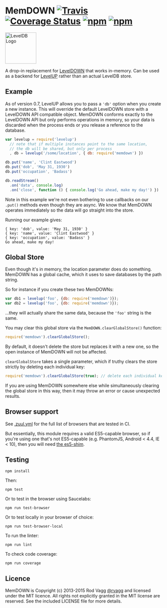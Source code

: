 # MemDOWN [![Travis](https://secure.travis-ci.org/Level/memdown.png)](http://travis-ci.org/Level/memdown) [![Coverage Status](https://coveralls.io/repos/Level/memdown/badge.svg?branch=master&service=github)](https://coveralls.io/github/Level/memdown?branch=master) [![npm](https://img.shields.io/npm/v/memdown.svg)](https://www.npmjs.com/package/memdown) [![npm](https://img.shields.io/npm/dm/memdown.svg)](https://www.npmjs.com/package/memdown)

<img alt="LevelDB Logo" height="100" src="http://leveldb.org/img/logo.svg">

A drop-in replacement for [LevelDOWN](https://github.com/rvagg/node-leveldown) that works in-memory.
Can be used as a backend for [LevelUP](https://github.com/rvagg/node-levelup) rather than an actual LevelDB store.

## Example

As of version 0.7, LevelUP allows you to pass a `'db'` option when you create a new instance. This will override the default LevelDOWN store with a LevelDOWN API compatible object. MemDOWN conforms exactly to the LevelDOWN API but only performs operations in memory, so your data is discarded when the process ends or you release a reference to the database.

```js
var levelup = require('levelup')
  // note that if multiple instances point to the same location,
  // the db will be shared, but only per process
  , db = levelup('/some/location', { db: require('memdown') })

db.put('name', 'Clint Eastwood')
db.put('dob', 'May 31, 1930')
db.put('occupation', 'Badass')

db.readStream()
  .on('data', console.log)
  .on('close', function () { console.log('Go ahead, make my day!') })
```

Note in this example we're not even bothering to use callbacks on our `.put()` methods even though they are async. We know that MemDOWN operates immediately so the data will go straight into the store.

Running our example gives:

```
{ key: 'dob', value: 'May 31, 1930' }
{ key: 'name', value: 'Clint Eastwood' }
{ key: 'occupation', value: 'Badass' }
Go ahead, make my day!
```

Global Store
---

Even though it's in memory, the location parameter does do something. MemDOWN
has a global cache, which it uses to save databases by the path string.

So for instance if you create these two MemDOWNs:

```js
var db1 = levelup('foo', {db: require('memdown')});
var db2 = levelup('foo', {db: require('memdown')});
```

...they will actually share the same data, because the `'foo'` string is the same.

You may clear this global store via the `MemDOWN.clearGlobalStore()` function:

```js
require('memdown').clearGlobalStore();
```

By default, it doesn't delete the store but replaces it with a new one, so the open instance of MemDOWN will not be affected.

`clearGlobalStore` takes a single parameter, which if truthy clears the store strictly by deleting each individual key:

```js
require('memdown').clearGlobalStore(true); // delete each individual key
```

If you are using MemDOWN somewhere else while simultaneously clearing the global store in this way, then it may throw an error or cause unexpected results.

Browser support
----

See [.zuul.yml](https://github.com/Level/memdown/blob/master/.zuul.yml) for the full list of browsers that are tested in CI.

But essentially, this module requires a valid ES5-capable browser, so if you're using one that's not ES5-capable (e.g. PhantomJS, Android < 4.4, IE < 10), then you will need [the es5-shim](https://github.com/es-shims/es5-shim).

Testing
----

    npm install
    
Then:

    npm test

Or to test in the browser using Saucelabs:

    npm run test-browser
    
Or to test locally in your browser of choice:

    npm run test-browser-local

To run the linter:

    npm run lint

To check code coverage:

    npm run coverage

Licence
---

MemDOWN is Copyright (c) 2013-2015 Rod Vagg [@rvagg](https://twitter.com/rvagg) and licensed under the MIT licence. All rights not explicitly granted in the MIT license are reserved. See the included LICENSE file for more details.
